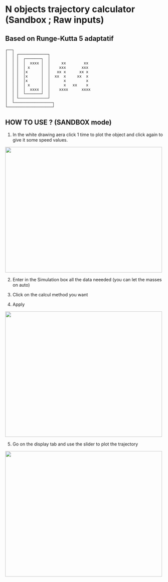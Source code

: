 # N objects trajectory calculator (Sandbox ; Raw inputs)
## Based on Runge-Kutta 5 adaptatif
    ┌──┐ 
    │  │ ┌─────────────┐
    │  │ │  ┌───────┐  │
    │  │ │  │  xxxx │  │     xx        xx
    │  │ │  │ x     │  │    xxx       xxx
    │  │ │  │x      │  │   xx x      xx x    
    │  │ │  │x      │  │  xx  x     xx  x    
    │  │ │  │x      │  │      x         x   
    │  │ │  │ x     │  │      x   xx    x
    │  │ │  │  xxxx │  │    xxxx      xxxx  
    │  │ │  └───────┘  │
    │  │ └─────────────┘
    │  └─────────────────┐
    └────────────────────┘

## HOW TO USE ? (SANDBOX mode)


1. In the white drawing aera click 1 time to plot the object and click again to give it some speed values.

<img src="https://user-images.githubusercontent.com/108919405/214645378-0505c581-9bb3-4097-bb7e-57458bdbe863.png" width="500" height="400"/>

2. Enter in the Simulation box all the data neeeded (you can let the masses on auto)

3. Click on the calcul method you want

4. Apply

<img src="https://user-images.githubusercontent.com/108919405/214646060-9f86d415-ea7e-48f3-98bf-e1adf6c49062.png" width="500" height="400"/>

5. Go on the display tab and use the slider to plot the trajectory

<img src="https://user-images.githubusercontent.com/108919405/214646439-51778400-f6de-4a8a-ab85-f94f3aa8d0fb.png" width="500" height="400"/>
